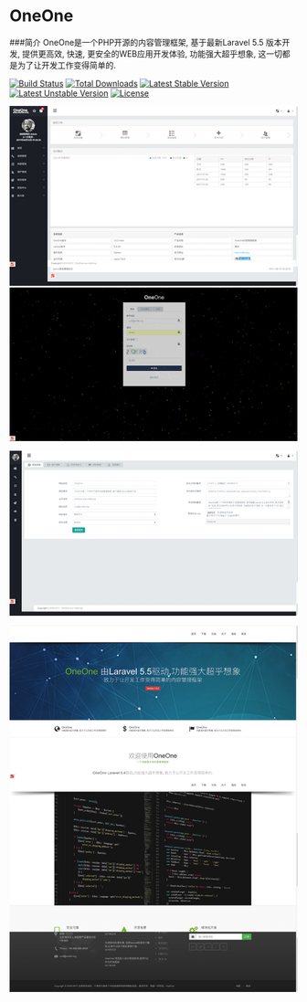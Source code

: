 # OneOne
###简介
OneOne是一个PHP开源的内容管理框架, 基于最新Laravel 5.5 版本开发, 提供更高效, 快速, 更安全的WEB应用开发体验, 功能强大超乎想象, 这一切都是为了让开发工作变得简单的.

[![Build Status](https://travis-ci.org/laravel/framework.svg)](https://travis-ci.org/laravel/framework)
[![Total Downloads](https://poser.pugx.org/laravel/framework/d/total.svg)](https://packagist.org/packages/laravel/framework)
[![Latest Stable Version](https://poser.pugx.org/laravel/framework/v/stable.svg)](https://packagist.org/packages/laravel/framework)
[![Latest Unstable Version](https://poser.pugx.org/laravel/framework/v/unstable.svg)](https://packagist.org/packages/laravel/framework)
[![License](https://poser.pugx.org/laravel/framework/license.svg)](https://packagist.org/packages/laravel/framework)



![backend_2](public/static/images/oneone/oneone-b1a.png)
![login](public/static/images/oneone/oneone-b2.png)

![backend 1](public/static/images/oneone/oneone-b3.png)

![index](public/static/images/oneone/oneone-f1.png)